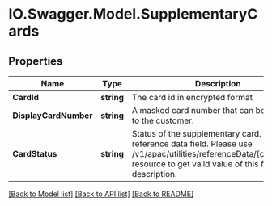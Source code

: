 # IO.Swagger.Model.SupplementaryCards
## Properties

Name | Type | Description | Notes
------------ | ------------- | ------------- | -------------
**CardId** | **string** | The card id  in encrypted format | 
**DisplayCardNumber** | **string** | A masked card number that can be displayed to the customer. | 
**CardStatus** | **string** | Status of the supplementary card. This is a reference data field. Please use /v1/apac/utilities/referenceData/{cardStatus} resource to get valid value of this field with description. | [optional] 

[[Back to Model list]](../README.md#documentation-for-models) [[Back to API list]](../README.md#documentation-for-api-endpoints) [[Back to README]](../README.md)

